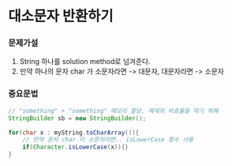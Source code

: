 # 대소문자 반환하기
### 문제가설
1. String 하나를 solution method로 넘겨준다.
2. 만약 하나의 문자 char 가 소문자라면 -> 대문자, 대문자라면 -> 소문자 

### 중요문법
```java
// "something" + "something" 메모리 할당, 해제의 비효율을 막기 위해
StringBuilder sb = new StringBuilder();

for(char x : myString.toCharArray()){
    // 만약 문자 char 이 소문자라면.. isLowerCase 함수 사용
    if(Character.isLowerCase(x)){}
}
```